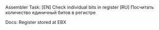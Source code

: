 Assembler Task: [EN] Check individual bits in register [RU] Посчитать количество единичный битов в регистре

Docs: Register stored at EBX